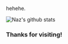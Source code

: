
hehehe.
<!--Website -->

![Naz's github stats](https://github-readme-stats.vercel.app/api?username=safwanAzman&show_icons=true)


### Thanks for visiting!
